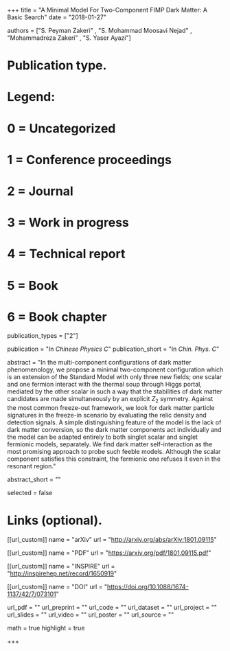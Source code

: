 +++
title = "A Minimal Model For Two-Component FIMP Dark Matter: A Basic Search"
date = "2018-01-27"

authors = ["S. Peyman Zakeri" , "S. Mohammad Moosavi Nejad" , "Mohammadreza Zakeri" , "S. Yaser Ayazi"]

# Publication type.
# Legend:
# 0 = Uncategorized
# 1 = Conference proceedings
# 2 = Journal
# 3 = Work in progress
# 4 = Technical report
# 5 = Book
# 6 = Book chapter
publication_types = ["2"]

publication = "In *Chinese Physics C*"
publication_short = "In *Chin. Phys. C*"

abstract = "In the multi-component configurations of dark matter phenomenology, we propose a minimal two-component configuration which is an extension of the Standard Model with only three new fields; one scalar and one fermion interact with the thermal soup through Higgs portal, mediated by the other scalar in such a way that the stabilities of dark matter candidates are made simultaneously by an explicit $Z_2$ symmetry. Against the most common freeze-out framework, we look for dark matter particle signatures in the freeze-in scenario by evaluating the relic density and detection signals. A simple distinguishing feature of the model is the lack of dark matter conversion, so the dark matter components act individually and the model can be adapted entirely to both singlet scalar and singlet fermionic models, separately. We find dark matter self-interaction as the most promising approach to probe such feeble models. Although the scalar component satisfies this constraint, the fermionic one refuses it even in the resonant region."

abstract_short = ""

selected = false

# Links (optional).
[[url_custom]]
name = "arXiv"
url = "http://arxiv.org/abs/arXiv:1801.09115"

[[url_custom]]
name = "PDF"
url = "https://arxiv.org/pdf/1801.09115.pdf"

[[url_custom]]
name = "INSPIRE"
url = "http://inspirehep.net/record/1650919"

[[url_custom]]
name = "DOI"
url = "https://doi.org/10.1088/1674-1137/42/7/073101"

url_pdf = ""
url_preprint = ""
url_code = ""
url_dataset = ""
url_project = ""
url_slides = ""
url_video = ""
url_poster = ""
url_source = ""

math = true
highlight = true

+++
